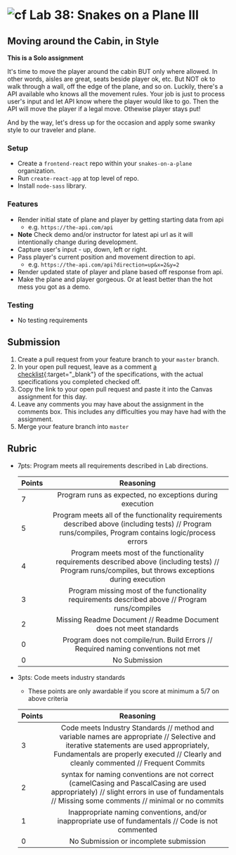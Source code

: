 # ![cf](http://i.imgur.com/7v5ASc8.png) Lab 38: Snakes on a Plane III

## Moving around the Cabin, in Style

**This is a Solo  assignment**

<!-- short description of project -->
It's time to move the player around the cabin BUT only where allowed. In other words, aisles are great, seats beside player ok, etc. But NOT ok to walk through a wall, off the edge of the plane, and so on. Luckily, there's a API available who knows all the movement rules. Your job is just to process user's input and let API know where the player would like to go. Then the API will move the player if a legal move. Othewise player stays put!

And by the way, let's dress up for the occasion and apply some swanky style to our traveler and plane.

### Setup
- Create a `frontend-react` repo within your `snakes-on-a-plane` organization.
- Run `create-react-app` at top level of repo.
- Install `node-sass` library.

### Features
- Render initial state of plane and player by getting starting data from api
	- e.g. `https://the-api.com/api`
- **Note** Check demo and/or instructor for latest api url as it will intentionally change during development.
- Capture user's input - up, down, left or right.
- Pass player's current position and movement direction to api.
	- e.g. `https://the-api.com/api?direction=up&x=2&y=2`
- Render updated state of player and plane based off response from api.
- Make the plane and player gorgeous. Or at least better than the hot mess you got as a demo.

### Testing
- No testing requirements


## Submission
1. Create a pull request from your feature branch to your `master` branch.
2. In your open pull request, leave as a comment [a checklist](https://github.com/blog/1825-task-lists-in-all-markdown-documents){:target="_blank"} of the specifications, with the actual specifications you completed checked off.
3. Copy the link to your open pull request and paste it into the Canvas assignment for this day.
4. Leave any comments you may have about the assignment in the comments box. This includes any difficulties you may have had with the assignment.
5. Merge your feature branch into `master`

## Rubric
- 7pts: Program meets all requirements described in Lab directions.

	Points  | Reasoning | 
	 ------------ | :-----------: | 
	7       | Program runs as expected, no exceptions during execution |
	5       | Program meets all of the  functionality requirements described above (including tests) // Program runs/compiles, Program contains logic/process errors|
	4       | Program meets most of the functionality requirements described above (including tests)  // Program runs/compiles, but throws exceptions during execution |
	3       | Program missing most of the functionality requirements described above // Program runs/compiles |
	2       | Missing Readme Document // Readme Document does not meet standards |
	0       | Program does not compile/run. Build Errors // Required naming conventions not met |
	0       | No Submission |

- 3pts: Code meets industry standards
	- These points are only awardable if you score at minimum a 5/7 on above criteria

	Points  | Reasoning | 
	 ------------ | :-----------: | 
	3       | Code meets Industry Standards // method and variable names are appropriate // Selective and iterative statements are used appropriately, Fundamentals are properly executed // Clearly and cleanly commented // Frequent Commits |
	2       | syntax for naming conventions are not correct (camelCasing and PascalCasing are used appropriately) // slight errors in use of fundamentals // Missing some comments // minimal or no commits |
	1       | Inappropriate naming conventions, and/or inappropriate use of fundamentals // Code is not commented  |
	0       | No Submission or incomplete submission |
